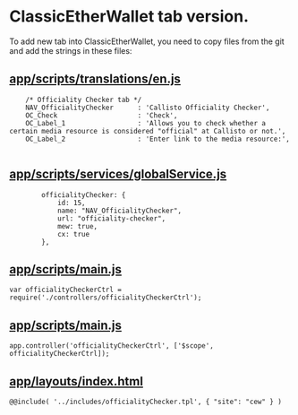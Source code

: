 # ClassicEtherWallet tab version.

To add new tab into ClassicEtherWallet, you need to copy files from the git and add the strings in these files:

## [app/scripts/translations/en.js](https://github.com/EthereumCommonwealth/etherwallet/blob/ae9f7359a39a6a46f33c56772bdcd85b0d58ed6a/app/scripts/translations/en.js#L12)

```
    /* Officiality Checker tab */
    NAV_OfficialityChecker      : 'Callisto Officiality Checker',
    OC_Check                    : 'Check',
    OC_Label_1                  : 'Allows you to check whether a certain media resource is considered "official" at Callisto or not.',
    OC_Label_2                  : 'Enter link to the media resource:',
  
```

## [app/scripts/services/globalService.js](https://github.com/EthereumCommonwealth/etherwallet/blob/ae9f7359a39a6a46f33c56772bdcd85b0d58ed6a/app/scripts/services/globalService.js#L113)

```
        officialityChecker: {
            id: 15,
            name: "NAV_OfficialityChecker",
            url: "officiality-checker",
            mew: true,
            cx: true
        },
```

## [app/scripts/main.js](https://github.com/EthereumCommonwealth/etherwallet/blob/ae9f7359a39a6a46f33c56772bdcd85b0d58ed6a/app/scripts/main.js#L88)

`var officialityCheckerCtrl = require('./controllers/officialityCheckerCtrl');`

## [app/scripts/main.js](https://github.com/EthereumCommonwealth/etherwallet/blob/ae9f7359a39a6a46f33c56772bdcd85b0d58ed6a/app/scripts/main.js#L170)
`app.controller('officialityCheckerCtrl', ['$scope', officialityCheckerCtrl]);`

## [app/layouts/index.html](https://github.com/EthereumCommonwealth/etherwallet/blob/ae9f7359a39a6a46f33c56772bdcd85b0d58ed6a/app/layouts/index.html#L27)

`@@include( '../includes/officialityChecker.tpl', { "site": "cew" } )`
  


